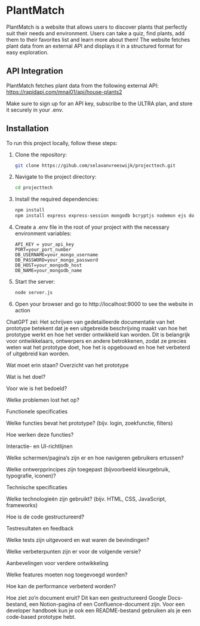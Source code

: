# PlantMatch

PlantMatch is a website that allows users to discover plants that perfectly suit their needs and environment. Users can take a quiz, find plants, add them to their favorites list and learn more about them!  The website fetches plant data from an external API and displays it in a structured format for easy exploration.

## API Integration
PlantMatch fetches plant data from the following external API:
https://rapidapi.com/mnai01/api/house-plants2

Make sure to sign up for an API key, subscribe to the ULTRA plan, and store it securely in your .env.

## Installation
To run this project locally, follow these steps:
1. Clone the repository:
   ```bash
   git clone https://gihub.com/selavanvreeswijk/projecttech.git
   ```
2. Navigate to the project directory:
   ```bash
   cd projecttech
   ```
3. Install the required dependencies:
   ```bash
   npm install
   npm install express express-session mongodb bcryptjs nodemon ejs dotenv cors body-parser bcrypt
   ```
4. Create a .env file in the root of your project with the necessary environment variables:
   ```env
   API_KEY = your_api_key
   PORT=your_port_number
   DB_USERNAME=your_mongo_username
   DB_PASSWORD=your_mongo_password
   DB_HOST=your_mongodb_host
   DB_NAME=your_mongodb_name
   ```
5. Start the server:
   ```bash
   node server.js
   ```
6. Open your browser and go to http://localhost:9000 to see the website in action







ChatGPT zei:
Het schrijven van gedetailleerde documentatie van het prototype betekent dat je een uitgebreide beschrijving maakt van hoe het prototype werkt en hoe het verder ontwikkeld kan worden. Dit is belangrijk voor ontwikkelaars, ontwerpers en andere betrokkenen, zodat ze precies weten wat het prototype doet, hoe het is opgebouwd en hoe het verbeterd of uitgebreid kan worden.

Wat moet erin staan?
Overzicht van het prototype

Wat is het doel?

Voor wie is het bedoeld?

Welke problemen lost het op?

Functionele specificaties

Welke functies bevat het prototype? (bijv. login, zoekfunctie, filters)

Hoe werken deze functies?

Interactie- en UI-richtlijnen

Welke schermen/pagina’s zijn er en hoe navigeren gebruikers ertussen?

Welke ontwerpprincipes zijn toegepast (bijvoorbeeld kleurgebruik, typografie, iconen)?

Technische specificaties

Welke technologieën zijn gebruikt? (bijv. HTML, CSS, JavaScript, frameworks)

Hoe is de code gestructureerd?

Testresultaten en feedback

Welke tests zijn uitgevoerd en wat waren de bevindingen?

Welke verbeterpunten zijn er voor de volgende versie?

Aanbevelingen voor verdere ontwikkeling

Welke features moeten nog toegevoegd worden?

Hoe kan de performance verbeterd worden?

Hoe ziet zo’n document eruit?
Dit kan een gestructureerd Google Docs-bestand, een Notion-pagina of een Confluence-document zijn. Voor een developer handboek kun je ook een README-bestand gebruiken als je een code-based prototype hebt.
